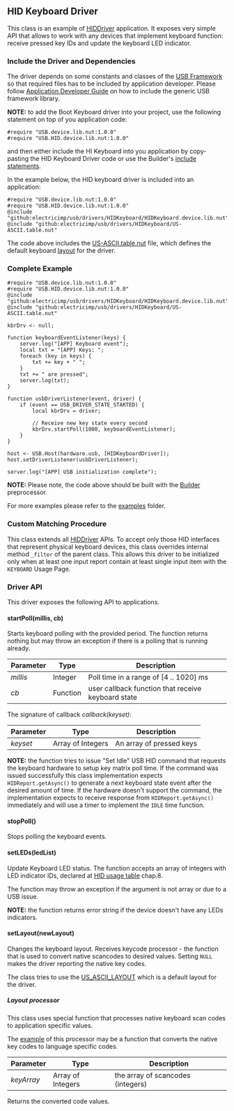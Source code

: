 ## HID Keyboard Driver

This class is an example of [HIDDriver](../../HID_Driver.md) application.
It exposes very simple API that allows to work with any devices that implement
keyboard function: receive pressed key IDs and update the keyboard LED indicator.

### Include the Driver and Dependencies

The driver depends on some constants and classes of the
[USB Framework](../../docs/DriverDevelopmentGuide.md) so that required files has
to be included by application developer. Please follow
[Application Developer Guide](../../docs/ApplicationDevelopmentGuide.md#including-usb-framework-and-driver-libraries)
on how to include the generic USB framework library.

**NOTE:** to add the Boot Keyboard driver into your project, use the following statement
on top of you application code:
```
#require "USB.device.lib.nut:1.0.0"
#require "USB.HID.device.lib.nut:1.0.0"
```
and then either include the HI Keyboard into you application
by copy-pasting the HID Keyboard Driver code
or use the Builder's [include statements](https://github.com/electricimp/builder#include).

In the example below, the HID keyboard driver is included into an application:

```squirrel
#require "USB.device.lib.nut:1.0.0"
#require "USB.HID.device.lib.nut:1.0.0"
@include "github:electricimp/usb/drivers/HIDKeyboard/HIDKeyboard.device.lib.nut"
@include "github:electricimp/usb/drivers/HIDKeyboard/US-ASCII.table.nut"
```

The code above includes the [US-ASCII.table.nut](./US-ASCII.table.nut) file, which defines the
default keyboard [layout](#setlayoutnewlayout) for the driver.

### Complete Example

```squirrel
#require "USB.device.lib.nut:1.0.0"
#require "USB.HID.device.lib.nut:1.0.0"
@include "github:electricimp/usb/drivers/HIDKeyboard/HIDKeyboard.device.lib.nut"
@include "github:electricimp/usb/drivers/HIDKeyboard/US-ASCII.table.nut"

kbrDrv <- null;

function keyboardEventListener(keys) {
    server.log("[APP] Keyboard event");
    local txt = "[APP] Keys: ";
    foreach (key in keys) {
        txt += key + " ";
    }
    txt += " are pressed";
    server.log(txt);
}

function usbDriverListener(event, driver) {
    if (event == USB_DRIVER_STATE_STARTED) {
        local kbrDrv = driver;

        // Receive new key state every second
        kbrDrv.startPoll(1000, keyboardEventListener);
    }
}

host <- USB.Host(hardware.usb, [HIDKeyboardDriver]);
host.setDriverListener(usbDriverListener);

server.log("[APP] USB initialization complete");
```

**NOTE:** Please note, the code above should be built
with the [Builder](https://github.com/electricimp/builder) preprocessor.

For more examples please refer to the [examples](./examples) folder.

### Custom Matching Procedure

This class extends all [HIDDriver](./../../docs/HIDDriverGuide.md#public-api) APIs.
To accept only those HID interfaces that represent physical keyboard devices,
this class overrides internal method `_filter` of the parent class. This allows
this driver to be initialized only when at least one input report contain at
least single input item with the `KEYBOARD` Usage Page.

### Driver API

This driver exposes the following API to applications.

#### startPoll(millis, cb)

Starts keyboard polling with the provided period. The function returns nothing
but may throw an exception if there is a polling that is running already.

| Parameter | Type | Description |
| --------- | ---- | ----------- |
| *millis* | Integer| Poll time in a range of [4 .. 1020] ms |
| *cb* | Function |user callback function that receive keyboard state |

The signature of callback *callback(keyset)*:

| Parameter | Type | Description |
| --------- | ---- | ----------- |
| *keyset* | Array of Integers | An array of pressed keys |


**NOTE:** the function tries to issue "Set Idle" USB HID command that requests
the keyboard hardware to setup key matrix poll time. If the command was issued
successfully this class implementation expects `HIDReport.getAsync()` to
generate a next keyboard state event after the desired amount of time. If the hardware
doesn't support the command, the implementation expects to receive response
from `HIDReport.getAsync()` immediately and will use a timer to implement the `IDLE` time function.

#### stopPoll()

Stops polling the keyboard events.

#### setLEDs(ledList)

Update Keyboard LED status. The function accepts an array of
integers with LED indicator IDs, declared at
[HID usage table](http://www.usb.org/developers/hidpage/Hut1_12v2.pdf) chap.8.

The function may throw an exception if the argument is not array or due to a USB issue.

**NOTE:** the function returns error string if the device doesn't have any LEDs indicators.

#### setLayout(newLayout)

Changes the keyboard layout. Receives keycode processor - the function that is used
to convert native scancodes to desired values.
Setting `NULL` makes the driver reporting the native key codes.

The class tries to use the [US_ASCII_LAYOUT](./US-ASCII.table.nut)
which is a default layout for the driver.

##### Layout processor

This class uses special function that processes native keyboard scan codes to application specific values.

The [example](./US-ASCII.table.nut) of this processor may be a function that
converts the native key codes to language specific codes.

| Parameter | Type | Description |
| --------- | ---- | ----------- |
| *keyArray* | Array of Integers | the array of scancodes (integers) |

Returns the converted code values.

